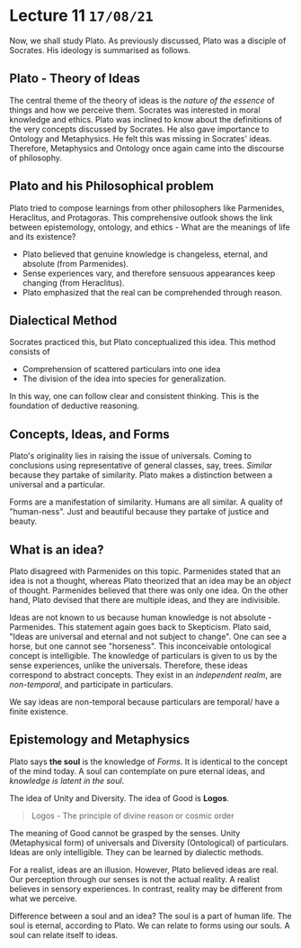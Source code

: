 # Lecture 11 `17/08/21`

Now, we shall study Plato. As previously discussed, Plato was a disciple of Socrates. His ideology is summarised as follows.

## Plato - Theory of Ideas

The central theme of the theory of ideas is the *nature of the essence* of things and how we perceive them. Socrates was interested in moral knowledge and ethics.  Plato was inclined to know about the definitions of the very concepts discussed by Socrates. He also gave importance to Ontology and Metaphysics. He felt this was missing in Socrates' ideas. Therefore, Metaphysics and Ontology once again came into the discourse of philosophy.

## Plato and his Philosophical problem

Plato tried to compose learnings from other philosophers like Parmenides, Heraclitus, and Protagoras. This comprehensive outlook shows the link between epistemology, ontology, and ethics - What are the meanings of life and its existence?

- Plato believed that genuine knowledge is changeless, eternal, and absolute (from Parmenides).
- Sense experiences vary, and therefore sensuous appearances keep changing (from Heraclitus).
- Plato emphasized that the real can be comprehended through reason.

## Dialectical Method

Socrates practiced this, but Plato conceptualized this idea. This method consists of

- Comprehension of scattered particulars into one idea
- The division of the idea into species for generalization.

In this way, one can follow clear and consistent thinking. This is the foundation of deductive reasoning.

## Concepts, Ideas, and Forms

Plato's originality lies in raising the issue of universals. Coming to conclusions using representative of general classes, say, trees. *Similar* because they partake of similarity. Plato makes a distinction between a universal and a particular. 

Forms are a manifestation of similarity. Humans are all similar. A quality of "human-ness". Just and beautiful because they partake of justice and beauty. 

## What is an idea?

Plato disagreed with Parmenides on this topic. Parmenides stated that an idea is not a thought, whereas Plato theorized that an idea may be an *object* of thought.  Parmenides believed that there was only one idea. On the other hand, Plato devised that there are multiple ideas, and they are indivisible.

Ideas are not known to us because human knowledge is not absolute - Parmenides. This statement again goes back to Skepticism. Plato said, "Ideas are universal and eternal and not subject to change". One can see a horse, but one cannot see "horseness". This inconceivable ontological concept is intelligible. The knowledge of particulars is given to us by the sense experiences, unlike the universals. Therefore, these ideas correspond to abstract concepts. They exist in an *independent realm*, are *non-temporal*, and participate in particulars.

We say ideas are non-temporal because particulars are temporal/ have a finite existence.

## Epistemology and Metaphysics

Plato says **the soul** is the knowledge of *Forms*. It is identical to the concept of the mind today. A soul can contemplate on pure eternal ideas, and *knowledge is latent in the soul*.

The idea of Unity and Diversity. The idea of Good is **Logos**.

> Logos - The principle of divine reason or cosmic order

The meaning of Good cannot be grasped by the senses. Unity (Metaphysical form) of universals and Diversity (Ontological) of particulars. Ideas are only intelligible. They can be learned by dialectic methods.

For a realist, ideas are an illusion. However, Plato believed ideas are real. Our perception through our senses is not the actual reality. A realist believes in sensory experiences. In contrast, reality may be different from what we perceive.

Difference between a soul and an idea? The soul is a part of human life. The soul is eternal, according to Plato. We can relate to forms using our souls. A soul can relate itself to ideas. 